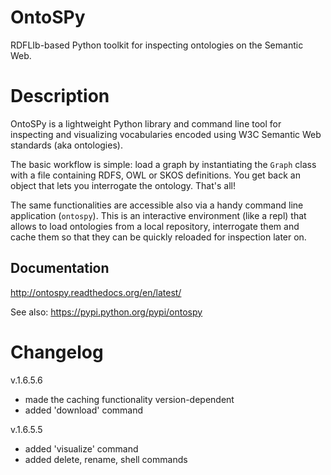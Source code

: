 OntoSPy
=======

RDFLIb-based Python toolkit for inspecting ontologies on the Semantic Web.


Description
=======

OntoSPy is a lightweight Python library and command line tool for inspecting and visualizing vocabularies encoded using W3C Semantic Web standards (aka ontologies). 

The basic workflow is simple: load a graph by instantiating the ``Graph`` class with a file containing RDFS, OWL or SKOS definitions. You get back an object that lets you interrogate the ontology. That's all!

The same functionalities are accessible also via a handy command line application (`ontospy`). This is an interactive environment (like a repl) that allows to load ontologies from a local repository, interrogate them and cache them so that they can be quickly reloaded for inspection later on. 


Documentation
---------------
http://ontospy.readthedocs.org/en/latest/

See also: https://pypi.python.org/pypi/ontospy



Changelog
=======

v.1.6.5.6
- made the caching functionality version-dependent 
- added 'download' command

v.1.6.5.5
- added 'visualize' command
- added delete, rename, shell commands 